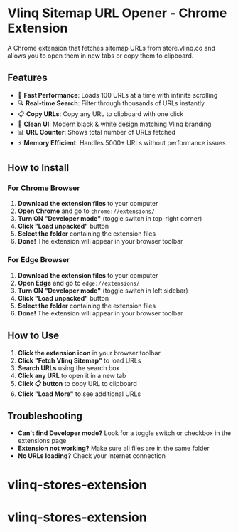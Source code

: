 # Vlinq Sitemap URL Opener - Chrome Extension

A Chrome extension that fetches sitemap URLs from store.vlinq.co and allows you to open them in new tabs or copy them to clipboard.

## Features

- 🚀 **Fast Performance**: Loads 100 URLs at a time with infinite scrolling
- 🔍 **Real-time Search**: Filter through thousands of URLs instantly  
- 📋 **Copy URLs**: Copy any URL to clipboard with one click
- 🎨 **Clean UI**: Modern black & white design matching Vlinq branding
- 📊 **URL Counter**: Shows total number of URLs fetched
- ⚡ **Memory Efficient**: Handles 5000+ URLs without performance issues

## How to Install

### For Chrome Browser

1. **Download the extension files** to your computer
2. **Open Chrome** and go to `chrome://extensions/`
3. **Turn ON "Developer mode"** (toggle switch in top-right corner)
4. **Click "Load unpacked"** button
5. **Select the folder** containing the extension files
6. **Done!** The extension will appear in your browser toolbar

### For Edge Browser

1. **Download the extension files** to your computer
2. **Open Edge** and go to `edge://extensions/`
3. **Turn ON "Developer mode"** (toggle switch in left sidebar)
4. **Click "Load unpacked"** button
5. **Select the folder** containing the extension files
6. **Done!** The extension will appear in your browser toolbar

## How to Use

1. **Click the extension icon** in your browser toolbar
2. **Click "Fetch Vlinq Sitemap"** to load URLs
3. **Search URLs** using the search box
4. **Click any URL** to open it in a new tab
5. **Click 📋 button** to copy URL to clipboard
6. **Click "Load More"** to see additional URLs

## Troubleshooting

- **Can't find Developer mode?** Look for a toggle switch or checkbox in the extensions page
- **Extension not working?** Make sure all files are in the same folder
- **No URLs loading?** Check your internet connection
# vlinq-stores-extension
# vlinq-stores-extension

